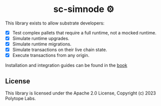 # <h1 align="center"> sc-simnode ⚙️ </h1>


This library exists to allow substrate developers:
 - [x] Test complex pallets that require a full runtime, not a mocked runtime.
 - [x] Simulate runtime upgrades.
 - [x] Simulate runtime migrations.
 - [x] Simulate transactions on their live chain state.
 - [x] Execute transactions from any origin.

Installation and integration guides can be found in the [book](https://simnode.polytope.technology)

## License

This library is licensed under the Apache 2.0 License, Copyright (c) 2023 Polytope Labs.